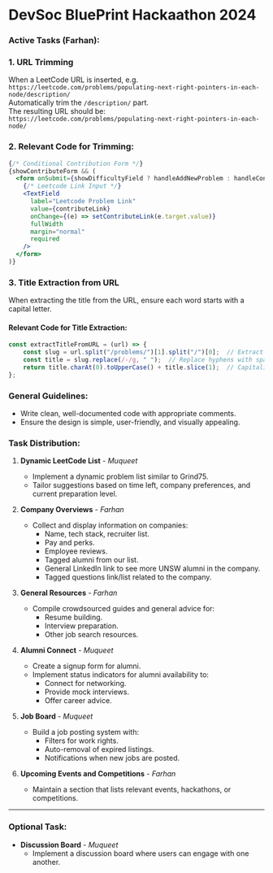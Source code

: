 # DevSoc BluePrint Hackaathon 2024
### Active Tasks (Farhan):
### 1. URL Trimming
When a LeetCode URL is inserted, e.g.  
`https://leetcode.com/problems/populating-next-right-pointers-in-each-node/description/`  
Automatically trim the `/description/` part.  
The resulting URL should be:  
`https://leetcode.com/problems/populating-next-right-pointers-in-each-node/`

### 2. Relevant Code for Trimming:

```jsx
{/* Conditional Contribution Form */}
{showContributeForm && (
  <form onSubmit={showDifficultyField ? handleAddNewProblem : handleContribute} style={{ marginTop: '16px' }}>
    {/* Leetcode Link Input */}
    <TextField
      label="Leetcode Problem Link"
      value={contributeLink}
      onChange={(e) => setContributeLink(e.target.value)}
      fullWidth
      margin="normal"
      required
    />
  </form>
)}
```

### 3. Title Extraction from URL
When extracting the title from the URL, ensure each word starts with a capital letter.

#### Relevant Code for Title Extraction:
```javascript
const extractTitleFromURL = (url) => {
    const slug = url.split("/problems/")[1].split("/")[0];  // Extract the problem slug
    const title = slug.replace(/-/g, " ");  // Replace hyphens with spaces
    return title.charAt(0).toUpperCase() + title.slice(1);  // Capitalize the first letter
};
```

### General Guidelines:

- Write clean, well-documented code with appropriate comments.
- Ensure the design is simple, user-friendly, and visually appealing.

### Task Distribution:

1. **Dynamic LeetCode List** - *Muqueet*
   - Implement a dynamic problem list similar to Grind75.
   - Tailor suggestions based on time left, company preferences, and current preparation level.

2. **Company Overviews** - *Farhan*
   - Collect and display information on companies:
     - Name, tech stack, recruiter list.
     - Pay and perks.
     - Employee reviews.
     - Tagged alumni from our list.
     - General LinkedIn link to see more UNSW alumni in the company.
     - Tagged questions link/list related to the company.

3. **General Resources** - *Farhan*
   - Compile crowdsourced guides and general advice for:
     - Resume building.
     - Interview preparation.
     - Other job search resources.

4. **Alumni Connect** - *Muqueet*
   - Create a signup form for alumni.
   - Implement status indicators for alumni availability to:
     - Connect for networking.
     - Provide mock interviews.
     - Offer career advice.

5. **Job Board** - *Muqueet*
   - Build a job posting system with:
     - Filters for work rights.
     - Auto-removal of expired listings.
     - Notifications when new jobs are posted.

6. **Upcoming Events and Competitions** - *Farhan*
   - Maintain a section that lists relevant events, hackathons, or competitions.

---

### Optional Task:

- **Discussion Board** - *Muqueet*
  - Implement a discussion board where users can engage with one another.


